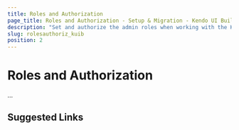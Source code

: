 ```yaml
---
title: Roles and Authorization
page_title: Roles and Authorization - Setup & Migration - Kendo UI Builder
description: "Set and authorize the admin roles when working with the Kendo UI Builder tool for creating and managing Angular and AngularJS-based web applications."
slug: rolesauthoriz_kuib
position: 2
---
```


# Roles and Authorization

...

## Suggested Links
